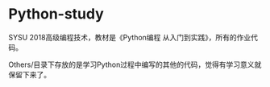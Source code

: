 # Python-study

SYSU 2018高级编程技术，教材是《Python编程 从入门到实践》，所有的作业代码。

Others/目录下存放的是学习Python过程中编写的其他的代码，觉得有学习意义就保留下来了。
